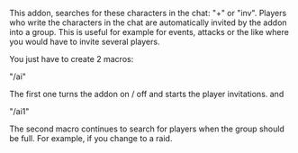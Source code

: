 This addon, searches for these characters in the chat: "+" or "inv".
Players who write the characters in the chat are automatically invited by the addon into a group.
This is useful for example for events, attacks or the like where you would have to invite several players.

You just have to create 2 macros:

"/ai"

The first one turns the addon on / off and starts the player invitations.
and

"/ai1"

The second macro continues to search for players when the group should be full. For example, if you change to a raid.